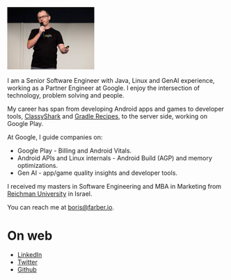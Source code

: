 
<img src="img/Header.jpg" width="200"/>

I am a Senior Software Engineer with Java, Linux and GenAI experience, working as a Partner Engineer at Google. I enjoy the intersection
of technology, problem solving and people.

My career has span from developing Android apps and games to
developer tools, [ClassyShark](https://github.com/google/android-classyshark) and [Gradle Recipes](https://github.com/android/gradle-recipes), 
to the server side, working on Google Play.

At Google, I guide companies on: 
* Google Play - Billing and Android Vitals.
* Android APIs and Linux internals - Android Build (AGP) and memory optimizations.
* Gen AI - app/game quality insights and developer tools.
 
I received my masters in Software Engineering and MBA in Marketing from [Reichman 
University](https://www.runi.ac.il/en/) in Israel.

You can reach me at <boris@farber.io>.

# On web
* [LinkedIn](https://www.linkedin.com/in/borisfarber/) 
* [Twitter](https://x.com/BorisFarber) 
* [Github](https://github.com/borisf) 

